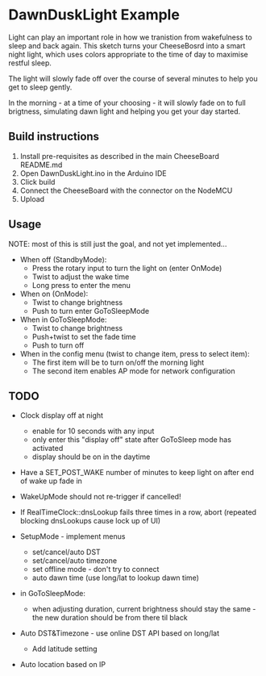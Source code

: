 # DawnDuskLight Example

Light can play an important role in how we tranistion from wakefulness to sleep and back again. This sketch turns your CheeseBosrd into a smart night light, which uses colors appropriate to the time of day to maximise restful sleep.  

The light will slowly fade off over the course of several minutes to help you get to sleep gently.  

In the morning - at a time of your choosing - it will slowly fade on to full brigtness, simulating dawn light and helping you get your day started.

## Build instructions

1. Install pre-requisites as described in the main CheeseBoard README.md
2. Open DawnDuskLight.ino in the Arduino IDE
3. Click build
4. Connect the CheeseBoard with the connector on the NodeMCU
5. Upload

## Usage

NOTE: most of this is still just the goal, and not yet implemented...

* When off (StandbyMode):
   * Press the rotary input to turn the light on (enter OnMode)
   * Twist to adjust the wake time
   * Long press to enter the menu
* When on (OnMode):
   * Twist to change brightness
   * Push to turn enter GoToSleepMode
* When in GoToSleepMode:
   * Twist to change brightness
   * Push+twist to set the fade time
   * Push to turn off
* When in the config menu (twist to change item, press to select item):
   * The first item will be to turn on/off the morning light
   * The second item enables AP mode for network configuration
   
## TODO

+ Clock display off at night
  - enable for 10 seconds with any input
  - only enter this "display off" state after GoToSleep mode has activated
  - display should be on in the daytime

+ Have a SET_POST_WAKE number of minutes to keep light on after end of wake up fade in

+ WakeUpMode should not re-trigger if cancelled!

+ If RealTimeClock::dnsLookup fails three times in a row, abort (repeated blocking dnsLookups cause lock up of UI)

+ SetupMode - implement menus
  + set/cancel/auto DST
  + set/cancel/auto timezone
  + set offline mode - don't try to connect
  + auto dawn time (use long/lat to lookup dawn time)

+ in GoToSleepMode:
  + when adjusting duration, current brightness should stay the same - the new duration should be from there til black

+ Auto DST&Timezone - use online DST API based on long/lat
  - Add latitude setting

+ Auto location based on IP

